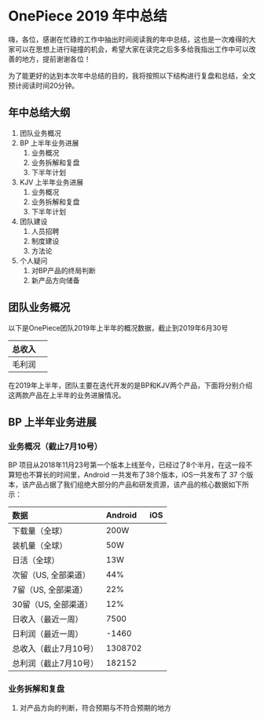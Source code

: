 # OnePiece 2019 年中总结

嗨，各位，感谢在忙碌的工作中抽出时间阅读我的年中总结，这也是一次难得的大家可以在思想上进行碰撞的机会，希望大家在读完之后多多给我指出工作中可以改善的地方，提前谢谢各位！

为了能更好的达到本次年中总结的目的，我将按照以下结构进行复盘和总结，全文预计阅读时间20分钟。

## 年中总结大纲

1. 团队业务概况
2. BP 上半年业务进展
   1. 业务概况
   2. 业务拆解和复盘
   3. 下半年计划
3. KJV 上半年业务进展
   1. 业务概况
   2. 业务拆解和复盘
   3. 下半年计划
4. 团队建设
   1. 人员招聘
   2. 制度建设
   3. 方法论
5. 个人疑问
   1. 对BP产品的终局判断
   2. 新产品方向储备

## 团队业务概况

以下是OnePiece团队2019年上半年的概况数据，截止到2019年6月30号



| 总收入 |  |
| :--- | :--- |
| 毛利润 |  |

在2019年上半年，团队主要在迭代开发的是BP和KJV两个产品，下面将分别介绍这两款产品在上半年的业务进展情况。

## BP 上半年业务进展

### 业务概况（截止7月10号）

BP 项目从2018年11月23号第一个版本上线至今，已经过了8个半月，在这一段不算短也不算长的时间里，Android 一共发布了38个版本，iOS一共发布了 37 个版本，该产品占据了我们组绝大部分的产品和研发资源，该产品的核心数据如下所示：

| 数据 | Android | iOS |
| :--- | :--- | :--- |
| 下载量（全球） | 200W |  |
| 装机量（全球） | 50W |  |
| 日活（全球） | 13W |  |
| 次留（US, 全部渠道） | 44% |  |
| 7留（US, 全部渠道） | 22% |  |
| 30留（US, 全部渠道） | 12% |  |
| 日收入（最近一周） | 7500 |  |
| 日利润（最近一周） | -1460 |  |
| 总收入（截止7月10号） | 1308702 |  |
| 总利润（截止7月10号） | 182152 |  |

### 业务拆解和复盘

1. 对产品方向的判断，符合预期与不符合预期的地方

